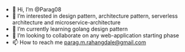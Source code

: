 - 👋 Hi, I’m @Parag08
- 👀 I’m interested in design pattern, architecture pattern, serverless architecture and microservice-architecture
- 🌱 I’m currently learning golang design pattern
- 💞️ I’m looking to collaborate on any web-application starting phase
- 📫 How to reach me parag.m.rahangdale@gmail.com

<!---
Parag08/Parag08 is a ✨ special ✨ repository because its `README.md` (this file) appears on your GitHub profile.
You can click the Preview link to take a look at your changes.
--->
